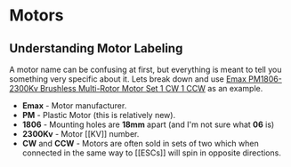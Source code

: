 # Motors

## Understanding Motor Labeling

A motor name can be confusing at first, but everything is meant to tell you something very specific about it. Lets break down and use [Emax PM1806-2300Kv Brushless Multi-Rotor Motor Set 1 CW 1 CCW][example] as an example.

* **Emax** - Motor manufacturer.
* **PM** - Plastic Motor (this is relatively new).
* **1806** - Mounting holes are **18mm** apart (and I'm not sure what **06** is)
* **2300Kv** - Motor [[KV]] number. 
* **CW** and **CCW** - Motors are often sold in sets of two which when connected in the same way to [[ESCs]] will spin in opposite directions.

[example]: http://hobbyking.com/hobbyking/store/__69296__Emax_PM1806_2300Kv_Brushless_Multi_Rotor_Motor_Set_1_CW_1_CCW.html 
